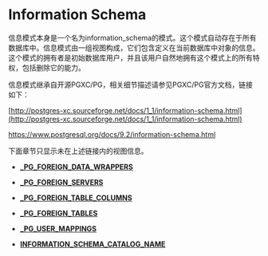 # Information Schema

信息模式本身是一个名为information\_schema的模式。这个模式自动存在于所有数据库中。信息模式由一组视图构成，它们包含定义在当前数据库中对象的信息。这个模式的拥有者是初始数据库用户，并且该用户自然地拥有这个模式上的所有特权，包括删除它的能力。

信息模式继承自开源PGXC/PG，相关细节描述请参见PGXC/PG官方文档，链接如下：

[http://postgres-xc.sourceforge.net/docs/1_1/information-schema.html](http://postgres-xc.sourceforge.net/docs/1_1/information-schema.html)

https://www.postgresql.org/docs/9.2/information-schema.html

下面章节只显示未在上述链接内的视图信息。

-   **[\_PG\_FOREIGN\_DATA\_WRAPPERS](_PG_FOREIGN_DATA_WRAPPERS.md)**  

-   **[\_PG\_FOREIGN\_SERVERS](_PG_FOREIGN_SERVERS.md)**  

-   **[\_PG\_FOREIGN\_TABLE\_COLUMNS](_PG_FOREIGN_TABLE_COLUMNS.md)**  

-   **[\_PG\_FOREIGN\_TABLES](_PG_FOREIGN_TABLES.md)**  

-   **[\_PG\_USER\_MAPPINGS](_PG_USER_MAPPINGS.md)**  

-   **[INFORMATION\_SCHEMA\_CATALOG\_NAME](INFORMATION_SCHEMA_CATALOG_NAME.md)**  


